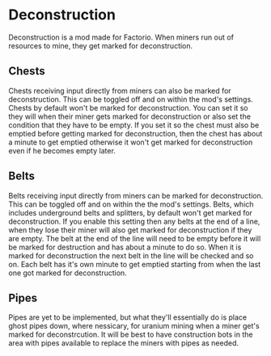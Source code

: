 # Deconstruction

Deconstruction is a mod made for Factorio. When miners run out of resources to mine, they get marked for deconstruction. 

## Chests

Chests receiving input directly from miners can also be marked for deconstruction. This can be toggled off and on within the mod's settings. Chests by default won't be marked for deconstruction. You can set it so they will when their miner gets marked for deconstruction or also set the condition that they have to be empty. If you set it so the chest must also be emptied before getting marked for deconstruction, then the chest has about a minute to get emptied otherwise it won't get marked for deconstruction even if he becomes empty later.

## Belts

Belts receiving input directly from miners can be marked for deconstruction. This can be toggled off and on within the the mod's settings. Belts, which includes underground belts and splitters, by default won't get marked for deconstruction. If you enable this setting then any belts at the end of a line, when they lose their miner will also get marked for deconstruction if they are empty. The belt at the end of the line will need to be empty before it will be marked for destruction and has about a minute to do so. When it is marked for deconstruction the next belt in the line will be checked and so on. Each belt has it's own minute to get emptied starting from when the last one got marked for deconstruction.

## Pipes

Pipes are yet to be implemented, but what they'll essentially do is place ghost pipes down, where nessicary, for uranium mining when a miner get's marked for deconstrcution. It will be best to have construction bots in the area with pipes available to replace the miners with pipes as needed.

